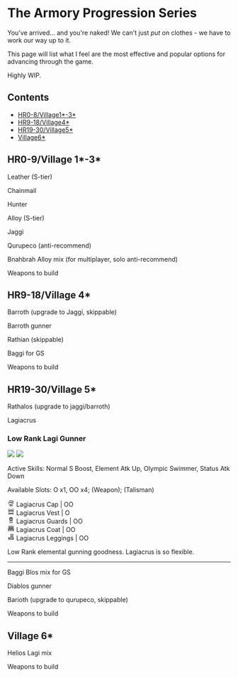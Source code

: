 # The Armory Progression Series

You've arrived... and you're naked! We can't just *put* on clothes - we have to work our way up to it.

This page will list what I feel are the most effective and popular options for advancing through the game.

Highly WIP.

## Contents

- [HR0-8/Village1\*-3\*](#hr0-8-village-1-3)
- [HR9-18/Village4\*](#hr9-18-village-4)
- [HR19-30/Village5\*](#hr19-30-village-4)
- [Village6\*](#village-6)

## HR0-9/Village 1\*-3\*

Leather (S-tier)

Chainmail

Hunter

Alloy (S-tier)

Jaggi

Qurupeco (anti-recommend)

Bnahbrah Alloy mix (for multiplayer, solo anti-recommend)

Weapons to build

## HR9-18/Village 4\*

Barroth (upgrade to Jaggi, skippable)

Barroth gunner

Rathian (skippable)

Baggi for GS

Weapons to build

## HR19-30/Village 5\*

Rathalos (upgrade to jaggi/barroth)

Lagiacrus

### Low Rank Lagi Gunner
<p float="left">
<img src="images/low-rank-lagi-gunner.png" width="48%">
<img src="images/low-rank-lagi-gunner-skills.png" width="48%">
<p float="left">
Active Skills:  Normal S Boost, Element Atk Up, Olympic Swimmer, Status Atk Down  
  
Available Slots:  O x1, OO x4; (Weapon); (Talisman)

<img src="images/MH3icon-1-Head.png" width="16px"> Lagiacrus Cap | OO  
<img src="images/MH3icon-2-Chest.png" width="16px"> Lagiacrus Vest | O  
<img src="images/MH3icon-3-Arms.png" width="16px"> Lagiacrus Guards | OO  
<img src="images/MH3icon-4-Waist.png" width="16px"> Lagiacrus Coat | OO  
<img src="images/MH3icon-5-Legs.png" width="16px"> Lagiacrus Leggings | OO  

Low Rank elemental gunning goodness. Lagiacrus is so flexible.

---

Baggi Blos mix for GS

Diablos gunner

Barioth (upgrade to qurupeco, skippable)

Weapons to build

## Village 6\*
Helios Lagi mix

Weapons to build

